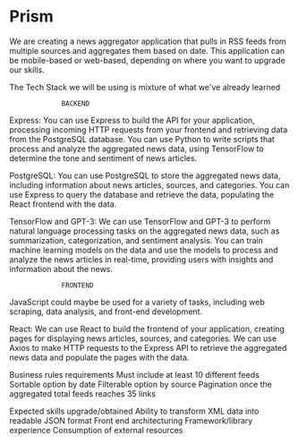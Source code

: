# Prism
We are creating a news  aggregator application that pulls in RSS feeds from multiple sources and aggregates them based on date.
This application can be mobile-based or web-based, depending on where you want to upgrade our skills.

The Tech Stack we will be using is mixture of what we've already learned 

                 BACKEND
                                                  
Express: You can use Express to build the API for your application, processing incoming HTTP requests from your frontend and retrieving data from the PostgreSQL database. You can use Python to write scripts that process and analyze the aggregated news data, using TensorFlow to determine the tone and sentiment of news articles.


PostgreSQL: You can use PostgreSQL to store the aggregated news data, including information about news articles, sources, and categories. You can use Express to query the database and retrieve the data, populating the React frontend with the data.


TensorFlow and GPT-3: We can use TensorFlow and GPT-3 to perform natural language processing tasks on the aggregated news data, such as summarization, categorization, and sentiment analysis. You can train machine learning models on the data and use the models to process and analyze the news articles in real-time, providing users with insights and information about the news.

                 FRONTEND
JavaScript could maybe be used for a variety of tasks, including web scraping, data analysis, and front-end development.

React: We can use React to build the frontend of your application, creating pages for displaying news articles, sources, and categories. We can use Axios to make HTTP requests to the Express API to retrieve the aggregated news data and populate the pages with the data.




Business rules requirements
Must include at least 10 different feeds
Sortable option by date
Filterable option by source
Pagination once the aggregated total feeds reaches 35 links


Expected skills upgrade/obtained
Ability to transform XML data into readable JSON format
Front end architecturing
Framework/library experience
Consumption of external resources




